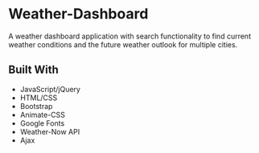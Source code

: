 # Weather-Dashboard
A weather dashboard application with search functionality to find current weather conditions and the future weather outlook for multiple cities.



## Built With

* JavaScript/jQuery
* HTML/CSS
* Bootstrap
* Animate-CSS
* Google Fonts
* Weather-Now API
* Ajax
